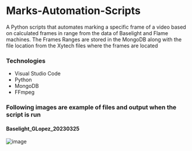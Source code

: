 # Marks-Automation-Scripts
A Python scripts that automates marking a specific frame of a video based on calculated frames in range from the data of Baselight and Flame machines. The Frames Ranges are stored in the MongoDB along with the file location from the Xytech files where the frames are located

### Technologies
* Visual Studio Code
* Python
* MongoDB
* FFmpeg

### Following images are example of files and output when the script is run
#### Baselight_GLopez_20230325
![image](https://github.com/n1cerium/Marks-Automation-Scripts/assets/114702605/95226257-07f2-4c43-8774-8ea523e2a6ec)


